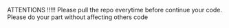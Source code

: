 ATTENTIONS !!!!!
Please pull the repo everytime before continue your code.
Please do your part without affecting others code
